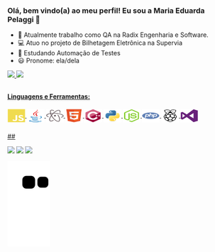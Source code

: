 ### Olá, bem vindo(a) ao meu perfil! Eu sou a Maria Eduarda Pelaggi 👋

- 🔭 Atualmente trabalho como QA na Radix Engenharia e Software.
- 💻 Atuo no projeto de Bilhetagem Eletrônica na Supervia
- 🌱 Estudando Automação de Testes
- 😃 Pronome: ela/dela

<div>
  <a href="https://github.com/mariapelaggi">
  <img height="180em" src="https://github-readme-stats.vercel.app/api?username=mariapelaggi&show_icons=true&theme=dracula&include_all_commits=true&count_private=true"/>
  <img height="180em" src="https://github-readme-stats.vercel.app/api/top-langs/?username=mariapelaggi&layout=compact&langs_count=7&theme=dracula"/>
</div>

<div> 
<div style="display: inline_block"><br>
  
**Linguagens e Ferramentas:**<br><h5>
  <img align="center" alt="Duda-Js" height="30" width="40" src="https://raw.githubusercontent.com/devicons/devicon/master/icons/javascript/javascript-plain.svg">
  <img align="center" alt="Duda-Ts" height="30" width="40" src="https://raw.githubusercontent.com/devicons/devicon/master/icons/java/java-original.svg">
  <img align="center" alt="Duda-Atom" height="30" width="40" src="https://raw.githubusercontent.com/devicons/devicon/master/icons/atom/atom-original.svg">
  <img align="center" alt="Duda-HTML" height="30" width="40" src="https://raw.githubusercontent.com/devicons/devicon/master/icons/html5/html5-original.svg">
  <img align="center" alt="Duda-CSS" height="30" width="40" src="https://raw.githubusercontent.com/devicons/devicon/master/icons/cplusplus/cplusplus-original.svg">
  <img align="center" alt="Duda-Python" height="30" width="40" src="https://raw.githubusercontent.com/devicons/devicon/master/icons/python/python-original.svg">
  <img align="center" alt="Duda-NodeJS" height="30" width="40" src="https://raw.githubusercontent.com/devicons/devicon/master/icons/nodejs/nodejs-original.svg">
  <img align="center" alt="Duda-Php" height="30" width="40" src="https://raw.githubusercontent.com/devicons/devicon/master/icons/php/php-plain.svg">
  <img align="center" alt="Duda-Raspberry" height="30" width="40" src="https://raw.githubusercontent.com/devicons/devicon/master/icons/raspberrypi/raspberrypi-line.svg">
  <img align="center" alt="Duda-Vstudio" height="30" width="40" src="https://raw.githubusercontent.com/devicons/devicon/master/icons/visualstudio/visualstudio-plain.svg">
</div>
  ##
<div> 
  
  <a href="https://instagram.com/dudapelaggi" target="_blank"><img src="https://img.shields.io/badge/-Instagram-%23E4405F?style=for-the-badge&logo=instagram&logoColor=white" target="_blank"></a>
  <a href = "mailto:mariapelaggi2001@gmail.com"><img src="https://img.shields.io/badge/-Gmail-%23333?style=for-the-badge&logo=gmail&logoColor=white" target="_blank"></a>
  <a href="https://www.linkedin.com/in/maria-eduarda-pelaggi-1b66161aa/" target="_blank"><img src="https://img.shields.io/badge/-LinkedIn-%230077B5?style=for-the-badge&logo=linkedin&logoColor=white" target="_blank"></a> 
 
  ![Snake animation](https://github.com/rafaballerini/rafaballerini/blob/output/github-contribution-grid-snake.svg)
 
</div>
